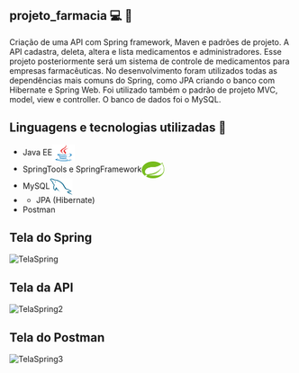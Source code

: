 ## projeto_farmacia 💻 💉
Criação de uma API com Spring framework, Maven e padrões de projeto. A API cadastra, deleta, altera e lista medicamentos e administradores. Esse projeto posteriormente será um sistema de controle de medicamentos para empresas farmacêuticas. No desenvolvimento foram utilizados todas as dependências mais comuns do Spring, como JPA criando o banco com Hibernate e Spring Web. Foi utilizado também o padrão de projeto MVC, model, view e controller. O banco de dados foi o MySQL.

## Linguagens e tecnologias utilizadas 💠
  * Java EE<img align="center" alt="JoseNeto-HTML" height="30" width="40" src="https://raw.githubusercontent.com/devicons/devicon/master/icons/java/java-original.svg">
  * SpringTools e SpringFramework<img align="center" alt="JoseNeto-HTML" height="30" width="40" src="https://raw.githubusercontent.com/devicons/devicon/master/icons/spring/spring-original.svg">
  * MySQL<img align="center" alt="JoseNeto-HTML" height="30" width="40" src="https://raw.githubusercontent.com/devicons/devicon/master/icons/mysql/mysql-original.svg">
  * * JPA (Hibernate)
  * Postman
## Tela do Spring
![TelaSpring](https://user-images.githubusercontent.com/84688951/160877769-c6fc80c5-14b4-451c-8e96-7b6ade622558.png)

## Tela da API
![TelaSpring2](https://user-images.githubusercontent.com/84688951/160877961-82ea2550-f32f-46a4-94ee-f24bbbd9cf9d.png)

## Tela do Postman
![TelaSpring3](https://user-images.githubusercontent.com/84688951/160878452-ac8f50eb-1172-4681-9774-65fe859e3069.png)


